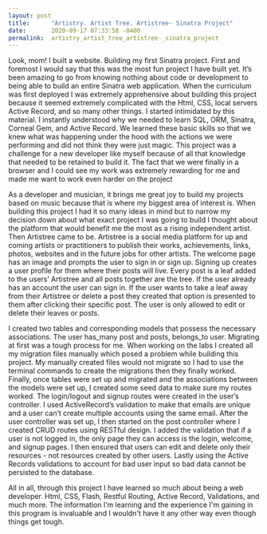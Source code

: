 ```yaml
---
layout: post
title:      "Artistry. Artist Tree. Artistree- Sinatra Project"
date:       2020-09-17 07:33:58 -0400
permalink:  artistry_artist_tree_artistree-_sinatra_project
---
```



 Look, mom! I built a website. Building my first Sinatra project. First and foremost I would say that this was the most fun project I have built yet. It’s been amazing to go from knowing nothing about code or development to being able to build an entire Sinatra web application. When the curriculum was first deployed I was extremely apprehensive about building this project because it seemed extremely complicated with the Html, CSS, local servers Active Record, and so many other things. I started intimidated by this material. I instantly understood why we needed to learn SQL, ORM, Sinatra, Corneal Gem, and Active Record. We learned these basic skills so that we knew what was happening under the hood with the actions we were performing and did not think they were just magic. This project was a challenge for a new developer like myself because of all that knowledge that needed to be retained to build it. The fact that we were finally in a browser and I could see my work was extremely rewarding for me and made me want to work even harder on the project
 
As a developer and musician, it brings me great joy to build my projects based on music because that is where my biggest area of interest is. When building this project I had it so many ideas in mind but to narrow my decision down about what exact project I was going to build I thought about the platform that would benefit me the most as a rising independent artist. Then Artistree came to be. Artistree is a social media platform for up and coming artists or practitioners to publish their works, achievements, links, photos, websites and in the future jobs for other artists.
The welcome page has an image and prompts the user to sign in or sign up. Signing up creates a user profile for them where their posts will live. Every post is a leaf added to the users’ Artistree and all posts together are the tree. If the user already has an account the user can sign in. If the user wants to take a leaf away from their Artistree or delete a post they created that option is presented to them after clicking their specific post. The user is only allowed to edit or delete their leaves or posts.

I created two tables and corresponding models that possess the necessary associations. The user has_many post and posts, belongs_to user. Migrating at first was a tough process for me. When working on the labs I created all my migration files manually which posed a problem while building this project. My manually created files would not migrate so I had to use the terminal commands to create the migrations then they finally worked. Finally, once tables were set up and migrated and the associations between the models were set up, I created some seed data to make sure my routes worked. The login/logout and signup routes were created in the user’s controller. I used ActiveRecord’s validation to make that emails are unique and a user can’t create multiple accounts using the same email. After the user controller was set up, I then started on the post controller where I created CRUD routes using  RESTful design. I added the validation that if a user is not logged in, the only page they can access is the login, welcome, and signup pages. I then ensured that users can edit and delete only their resources - not resources created by other users. Lastly using the Active Records validations to account for bad user input so bad data cannot be persisted to the database.

All in all, through this project I have learned so much about being a web developer. Html, CSS, Flash, Restful Routing, Active Record, Validations, and much more. The information I’m learning and the experience I'm gaining in this program is invaluable and I wouldn't have it any other way even though things get tough. 


